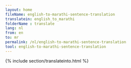 ```yaml
---
layout: home
fileName: english-to-marathi-sentence-translation
translatein: english_to_marathi
folderName : translate
lang: nl
from: en
to: mr
permalink: /nl/english-to-marathi-sentence-translation
tool: english-to-marathi-sentence-translation
---
```

{% include section/translateinto.html %}